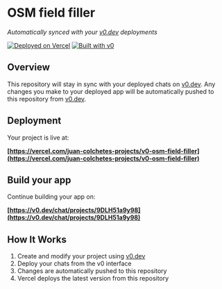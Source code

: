 # OSM field filler

*Automatically synced with your [v0.dev](https://v0.dev) deployments*

[![Deployed on Vercel](https://img.shields.io/badge/Deployed%20on-Vercel-black?style=for-the-badge&logo=vercel)](https://vercel.com/juan-colchetes-projects/v0-osm-field-filler)
[![Built with v0](https://img.shields.io/badge/Built%20with-v0.dev-black?style=for-the-badge)](https://v0.dev/chat/projects/9DLH51a9y98)

## Overview

This repository will stay in sync with your deployed chats on [v0.dev](https://v0.dev).
Any changes you make to your deployed app will be automatically pushed to this repository from [v0.dev](https://v0.dev).

## Deployment

Your project is live at:

**[https://vercel.com/juan-colchetes-projects/v0-osm-field-filler](https://vercel.com/juan-colchetes-projects/v0-osm-field-filler)**

## Build your app

Continue building your app on:

**[https://v0.dev/chat/projects/9DLH51a9y98](https://v0.dev/chat/projects/9DLH51a9y98)**

## How It Works

1. Create and modify your project using [v0.dev](https://v0.dev)
2. Deploy your chats from the v0 interface
3. Changes are automatically pushed to this repository
4. Vercel deploys the latest version from this repository
